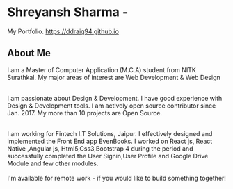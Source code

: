 # Shreyansh Sharma - 
My Portfolio.  https://ddraig94.github.io

## About Me
I am a Master of Computer Application (M.C.A) student from NITK Surathkal. My major areas of interest are Web Development & Web Design  <br><br>

I am passionate about Design & Development. I have good experience with Design & Development tools. I am actively open source contributor since Jan. 2017. My more than 10 projects are Open Source. <br><br>
  
I am working for Fintech I.T Solutions, Jaipur. I effectively designed and implemented the Front End app EvenBooks. I worked on React js, React Native ,Angular js, Html5,Css3,Bootstrap 4 during the  period and successfully completed
the User Signin,User Profile and  Google Drive Module and few other modules. 
<br><br>
I'm available for remote work - if you would like to build something together!